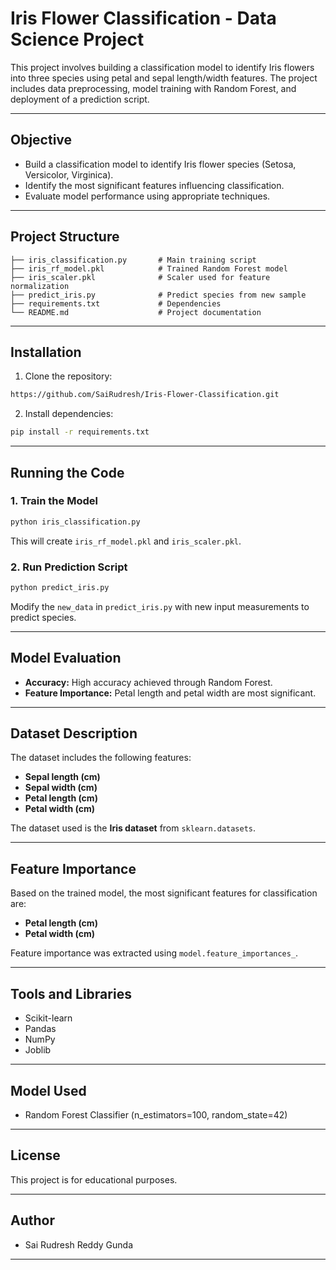 # Iris Flower Classification - Data Science Project

This project involves building a classification model to identify Iris flowers into three species using petal and sepal length/width features. The project includes data preprocessing, model training with Random Forest, and deployment of a prediction script.

---

## Objective
- Build a classification model to identify Iris flower species (Setosa, Versicolor, Virginica).
- Identify the most significant features influencing classification.
- Evaluate model performance using appropriate techniques.

---

## Project Structure
```
├── iris_classification.py       # Main training script
├── iris_rf_model.pkl            # Trained Random Forest model
├── iris_scaler.pkl              # Scaler used for feature normalization
├── predict_iris.py              # Predict species from new sample
├── requirements.txt             # Dependencies
└── README.md                    # Project documentation
```
---

## Installation
1. Clone the repository:
```bash
https://github.com/SaiRudresh/Iris-Flower-Classification.git
```

2. Install dependencies:
```bash
pip install -r requirements.txt
```
---

## Running the Code
### 1. Train the Model
```bash
python iris_classification.py
```
This will create `iris_rf_model.pkl` and `iris_scaler.pkl`.

### 2. Run Prediction Script
```bash
python predict_iris.py
```
Modify the `new_data` in `predict_iris.py` with new input measurements to predict species.

--- 

## Model Evaluation
- **Accuracy:** High accuracy achieved through Random Forest.
- **Feature Importance:** Petal length and petal width are most significant.

---

## Dataset Description
The dataset includes the following features:
- **Sepal length (cm)**
- **Sepal width (cm)**
- **Petal length (cm)**
- **Petal width (cm)**

The dataset used is the **Iris dataset** from `sklearn.datasets`.

---

## Feature Importance
Based on the trained model, the most significant features for classification are:
- **Petal length (cm)**
- **Petal width (cm)**

Feature importance was extracted using `model.feature_importances_`.

---



## Tools and Libraries
- Scikit-learn
- Pandas
- NumPy
- Joblib

---

## Model Used
- Random Forest Classifier (n_estimators=100, random_state=42)

---
## License
This project is for educational purposes.

---

## Author
- Sai Rudresh Reddy Gunda

---

